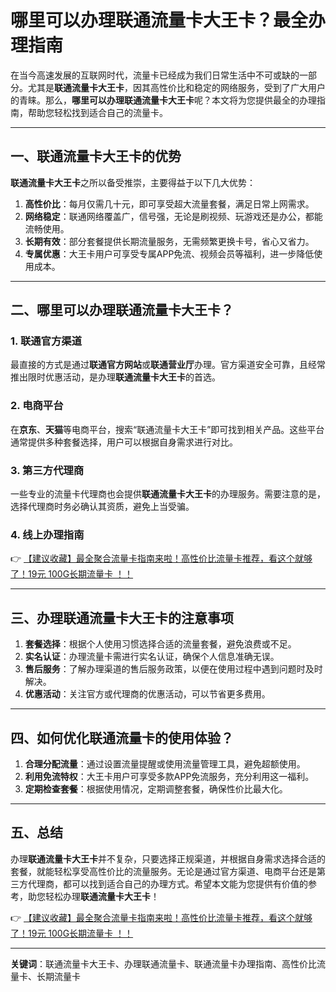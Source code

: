 # 哪里可以办理联通流量卡大王卡？最全办理指南

在当今高速发展的互联网时代，流量卡已经成为我们日常生活中不可或缺的一部分。尤其是**联通流量卡大王卡**，因其高性价比和稳定的网络服务，受到了广大用户的青睐。那么，**哪里可以办理联通流量卡大王卡**呢？本文将为您提供最全的办理指南，帮助您轻松找到适合自己的流量卡。

---

## 一、联通流量卡大王卡的优势

**联通流量卡大王卡**之所以备受推崇，主要得益于以下几大优势：

1. **高性价比**：每月仅需几十元，即可享受超大流量套餐，满足日常上网需求。
2. **网络稳定**：联通网络覆盖广，信号强，无论是刷视频、玩游戏还是办公，都能流畅使用。
3. **长期有效**：部分套餐提供长期流量服务，无需频繁更换卡号，省心又省力。
4. **专属优惠**：大王卡用户可享受专属APP免流、视频会员等福利，进一步降低使用成本。

---

## 二、哪里可以办理联通流量卡大王卡？

### 1. 联通官方渠道
最直接的方式是通过**联通官方网站**或**联通营业厅**办理。官方渠道安全可靠，且经常推出限时优惠活动，是办理**联通流量卡大王卡**的首选。

### 2. 电商平台
在**京东**、**天猫**等电商平台，搜索“联通流量卡大王卡”即可找到相关产品。这些平台通常提供多种套餐选择，用户可以根据自身需求进行对比。

### 3. 第三方代理商
一些专业的流量卡代理商也会提供**联通流量卡大王卡**的办理服务。需要注意的是，选择代理商时务必确认其资质，避免上当受骗。

### 4. 线上办理指南
👉 [【建议收藏】最全聚合流量卡指南来啦！高性价比流量卡推荐，看这个就够了！19元 100G长期流量卡 ！！](https://bit.ly/Liuliangka)

---

## 三、办理联通流量卡大王卡的注意事项

1. **套餐选择**：根据个人使用习惯选择合适的流量套餐，避免浪费或不足。
2. **实名认证**：办理流量卡需进行实名认证，确保个人信息准确无误。
3. **售后服务**：了解办理渠道的售后服务政策，以便在使用过程中遇到问题时及时解决。
4. **优惠活动**：关注官方或代理商的优惠活动，可以节省更多费用。

---

## 四、如何优化联通流量卡的使用体验？

1. **合理分配流量**：通过设置流量提醒或使用流量管理工具，避免超额使用。
2. **利用免流特权**：大王卡用户可享受多款APP免流服务，充分利用这一福利。
3. **定期检查套餐**：根据使用情况，定期调整套餐，确保性价比最大化。

---

## 五、总结

办理**联通流量卡大王卡**并不复杂，只要选择正规渠道，并根据自身需求选择合适的套餐，就能轻松享受高性价比的流量服务。无论是通过官方渠道、电商平台还是第三方代理商，都可以找到适合自己的办理方式。希望本文能为您提供有价值的参考，助您轻松办理**联通流量卡大王卡**！

👉 [【建议收藏】最全聚合流量卡指南来啦！高性价比流量卡推荐，看这个就够了！19元 100G长期流量卡 ！！](https://bit.ly/Liuliangka)

---

**关键词**：联通流量卡大王卡、办理联通流量卡、联通流量卡办理指南、高性价比流量卡、长期流量卡